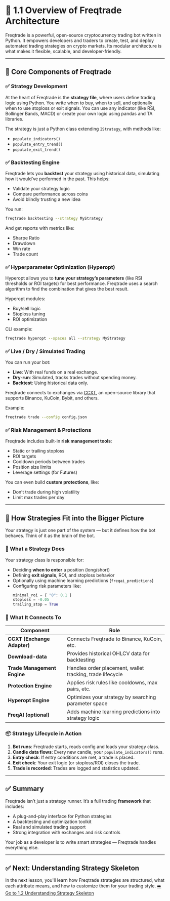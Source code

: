 # 🔧 1.1 Overview of Freqtrade Architecture

Freqtrade is a powerful, open-source cryptocurrency trading bot written in Python. It empowers developers and traders to create, test, and deploy automated trading strategies on crypto markets. Its modular architecture is what makes it flexible, scalable, and developer-friendly.

---

## 📐 Core Components of Freqtrade

### ✅ Strategy Development
At the heart of Freqtrade is the **strategy file**, where users define trading logic using Python. You write when to buy, when to sell, and optionally when to use stoploss or exit signals. You can use any indicator (like RSI, Bollinger Bands, MACD) or create your own logic using pandas and TA libraries.

The strategy is just a Python class extending `IStrategy`, with methods like:
- `populate_indicators()`
- `populate_entry_trend()`
- `populate_exit_trend()`

### ✅ Backtesting Engine
Freqtrade lets you **backtest** your strategy using historical data, simulating how it would’ve performed in the past. This helps:
- Validate your strategy logic
- Compare performance across coins
- Avoid blindly trusting a new idea

You run:
```bash
freqtrade backtesting --strategy MyStrategy
```

And get reports with metrics like:
- Sharpe Ratio
- Drawdown
- Win rate
- Trade count

### ✅ Hyperparameter Optimization (Hyperopt)
Hyperopt allows you to **tune your strategy’s parameters** (like RSI thresholds or ROI targets) for best performance. Freqtrade uses a search algorithm to find the combination that gives the best result.

Hyperopt modules:
- Buy/sell logic
- Stoploss tuning
- ROI optimization

CLI example:
```bash
freqtrade hyperopt --spaces all --strategy MyStrategy
```

### ✅ Live / Dry / Simulated Trading
You can run your bot:
- **Live**: With real funds on a real exchange.
- **Dry-run**: Simulated, tracks trades without spending money.
- **Backtest**: Using historical data only.

Freqtrade connects to exchanges via [CCXT](https://github.com/ccxt/ccxt), an open-source library that supports Binance, KuCoin, Bybit, and others.

Example:
```bash
freqtrade trade --config config.json
```

### ✅ Risk Management & Protections
Freqtrade includes built-in **risk management tools**:
- Static or trailing stoploss
- ROI targets
- Cooldown periods between trades
- Position size limits
- Leverage settings (for Futures)

You can even build **custom protections**, like:
- Don’t trade during high volatility
- Limit max trades per day

---

## 🔗 How Strategies Fit into the Bigger Picture

Your strategy is just one part of the system — but it defines how the bot behaves. Think of it as the brain of the bot.

### 🧠 What a Strategy Does
Your strategy class is responsible for:
- Deciding **when to enter** a position (long/short)
- Defining **exit signals**, ROI, and stoploss behavior
- Optionally using machine learning predictions (`freqai_predictions`)
- Configuring risk parameters like:
  ```python
  minimal_roi = { "0": 0.1 }
  stoploss = -0.05
  trailing_stop = True
  ```

### 🔁 What It Connects To

| Component | Role |
|----------|------|
| **CCXT (Exchange Adapter)** | Connects Freqtrade to Binance, KuCoin, etc. |
| **Download-data** | Provides historical OHLCV data for backtesting |
| **Trade Management Engine** | Handles order placement, wallet tracking, trade lifecycle |
| **Protection Engine** | Applies risk rules like cooldowns, max pairs, etc. |
| **Hyperopt Engine** | Optimizes your strategy by searching parameter space |
| **FreqAI (optional)** | Adds machine learning predictions into strategy logic |

### 📦 Strategy Lifecycle in Action

1. **Bot runs**: Freqtrade starts, reads config and loads your strategy class.
2. **Candle data flows**: Every new candle, your `populate_indicators()` runs.
3. **Entry check**: If entry conditions are met, a trade is placed.
4. **Exit check**: Your exit logic (or stoploss/ROI) closes the trade.
5. **Trade is recorded**: Trades are logged and statistics updated.

---

## ✅ Summary

Freqtrade isn’t just a strategy runner. It’s a full trading **framework** that includes:
- A plug-and-play interface for Python strategies
- A backtesting and optimization toolkit
- Real and simulated trading support
- Strong integration with exchanges and risk controls

Your job as a developer is to write smart strategies — Freqtrade handles everything else.

---

## ✅ Next: Understanding Strategy Skeleton

In the next lesson, you'll learn how Freqtrade strategies are structured, what each attribute means, and how to customize them for your trading style.
[➡️ Go to 1.2 Understanding Strategy Skeleton](./1.2_strategy_skeleton.md)

